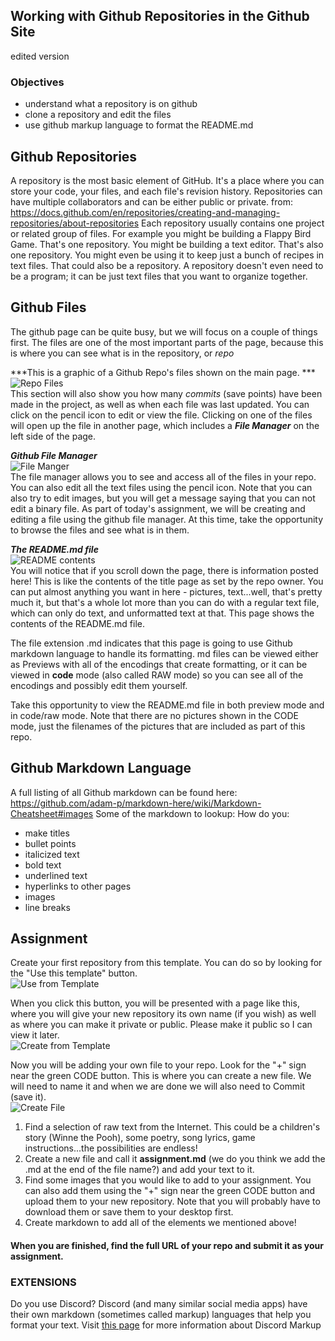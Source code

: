 ## Working with Github Repositories in the Github Site
edited version

### Objectives
* understand what a repository is on github
* clone a repository and edit the files
* use github markup language to format the README.md

## Github Repositories
A repository is the most basic element of GitHub. It's a place where you can store your code, your files, and each file's revision history. Repositories can have multiple collaborators and can be either public or private.
from:   
https://docs.github.com/en/repositories/creating-and-managing-repositories/about-repositories
Each repository usually contains one project or related group of files. For example you might be building a Flappy Bird Game. That's one repository.  You might be building a text editor. That's also one repository.  You might even be using it to keep just a bunch of recipes in text files. That could also be a repository. A repository doesn't even need to be a program; it can be just text files that you want to organize together.

## Github Files
The github page can be quite busy, but we will focus on a couple of things first.  The files are one of the most important parts of the page, because this is where you can see what is in the repository, or *repo*

***This is a graphic of a Github Repo's files shown on the main page.  ***
![Repo Files](files.png)  
This section will also show you how many *commits* (save points) have been made in the project, as well as when each file was last updated.  You can click on the pencil icon to edit or view the file.
Clicking on one of the files will open up the file in another page, which includes a ***File Manager*** on the left side of the page.

***Github File Manager***  
![File Manger](filemanager.png)  
The file manager allows you to see and access all of the files in your repo.  You can also edit all the text files using the pencil icon.  Note that you can also try to edit images, but you will get a message saying that you can not edit a binary file.  As part of today's assignment, we will be creating and editing a file using the github file manager.  At this time, take the opportunity to browse the files and see what is in them.

***The README.md file***  
![README contents](readmeMarkdown.png)   
You will notice that if you scroll down the page, there is information posted here!  This is like the contents of the title page as set by the repo owner.  You can put almost anything you want in here - pictures, text...well, that's pretty much it, but that's a whole lot more than you can do with a regular text file, which can only do text, and unformatted text at that.  This page shows the contents of the README.md file.  

The file extension .md indicates that this page is going to use Github markdown language to handle its formatting.  md files can be viewed either as Previews with all of the encodings that create formatting, or it can be viewed in **code** mode (also called RAW mode) so you can see all of the encodings and possibly edit them yourself.

Take this opportunity to view the README.md file in both preview mode and in code/raw mode.   Note that there are no pictures shown in the CODE mode, just the filenames of the pictures that are included as part of this repo.

## Github Markdown Language
A full listing of all Github markdown can be found here:   
https://github.com/adam-p/markdown-here/wiki/Markdown-Cheatsheet#images
Some of the markdown to lookup:
How do you:
* make titles
* bullet points
* italicized text
* bold text
* underlined text
* hyperlinks to other pages
* images
* line breaks

## Assignment
Create your first repository from this template.  You can do so by looking for the "Use this template" button.   
![Use from Template](template.png)  


When you click this button, you will be presented with a page like this, where you will give your new repository its own name (if you wish) as well as where you can make it private or public. Please make it public so I can view it later.  
![Create from Template](fromTemplate.png)

Now you will be adding your own file to your repo.  Look for the "+" sign near the green CODE button.  This is where you can create a new file.  We will need to name it and when we are done we will also need to Commit (save it).  
![Create File](editFile.png)  

1. Find a selection of raw text from the Internet.  This could be a children's story (Winne the Pooh), some poetry, song lyrics, game instructions...the possibilities are endless!
2. Create a new file and call it **assignment.md** (we do you think we add the .md at the end of the file name?) and add your text to it.
3. Find some images that you would like to add to your assignment. You can also add them using the "+" sign near the green CODE button and upload them to your new repository.  Note that you will probably have to download them or save them to your desktop first.
4. Create markdown to add all of the elements we mentioned above!


#### When you are finished, find the full URL of your repo and submit it as your assignment.

### EXTENSIONS
Do you use Discord?  Discord (and many similar social media apps) have their own markdown (sometimes called markup) languages that help you format your text. Visit [this page](https://support.discord.com/hc/en-us/articles/210298617-Markdown-Text-101-Chat-Formatting-Bold-Italic-Underline) for more information about Discord Markup
